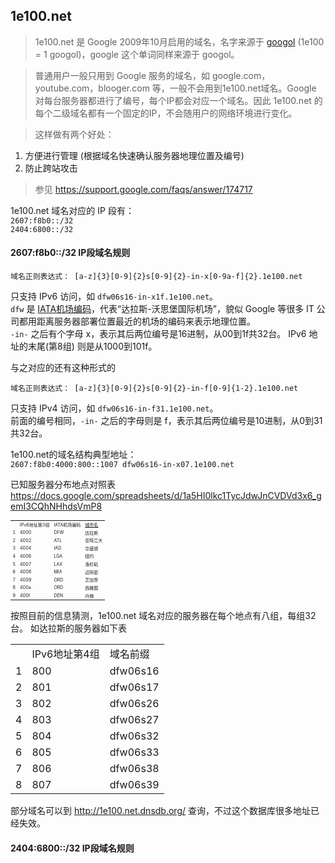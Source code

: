 ## 1e100.net  

> 1e100.net 是 Google 2009年10月启用的域名，名字来源于 <a href="http://en.wikipedia.org/wiki/Googol" target="_blank">googol</a> (1e100 = 1 googol)，google 这个单词同样来源于 googol。

> 普通用户一般只用到 Google 服务的域名，如 google.com，youtube.com，blooger.com 等，一般不会用到1e100.net域名。Google 对每台服务器都进行了编号，每个IP都会对应一个域名。因此 1e100.net 的每个二级域名都有一个固定的IP，不会随用户的网络环境进行变化。

> 这样做有两个好处：  
1.  方便进行管理 (根据域名快速确认服务器地理位置及编号)  
2.  防止跨站攻击  

> 参见 https://support.google.com/faqs/answer/174717   


1e100.net 域名对应的 IP 段有：  
<code>2607:f8b0::/32</code>   
<code>2404:6800::/32</code>

#### 2607:f8b0::/32 IP段域名规则  

<pre><code>域名正则表达式： [a-z]{3}[0-9]{2}<span="color:blue">s</span>[0-9]{2}-in-x[0-9a-f]{2}.1e100.net</code></pre>  
只支持 IPv6 访问，如 <code>dfw06s16-in-x1f.1e100.net</code>。  
<code>dfw</code> 是 <a href="http://en.wikipedia.org/wiki/International_Air_Transport_Association_airport_code" target="_blank">IATA机场编码</a>，代表“达拉斯-沃思堡国际机场”，貌似 Google 等很多 IT 公司都用距离服务器部署位置最近的机场的编码来表示地理位置。  
<code>-in-</code> 之后有个字母 x，表示其后两位编号是16进制，从00到1f共32台。
IPv6 地址的末尾(第8组) 则是从1000到101f。  

与之对应的还有这种形式的  
<pre><code>域名正则表达式： [a-z]{3}[0-9]{2}s[0-9]{2}-in-f[0-9]{1-2}.1e100.net</code></pre>  
只支持 IPv4 访问，如 <code>dfw06s16-in-f31.1e100.net</code>。  
前面的编号相同，<code>-in-</code> 之后的字母则是 f，表示其后两位编号是10进制，从0到31共32台。

1e100.net的域名结构典型地址：  
<code>2607:f8b0:4000:800::1007 dfw06s16-in-x07.1e100.net</code>

已知服务器分布地点对照表
https://docs.google.com/spreadsheets/d/1a5HI0lkc1TycJdwJnCVDVd3x6_gemI3CQhNHhdsVmP8

<table style="font-size:0.5em">
<th><td>IPv6地址第3组</td><td>IATA机场编码</td><td><a href="https://en.wikipedia.org/wiki/List_of_airports_by_IATA_code" target="_blank">城市名</a></td></th>
<tr><td>1</td><td>4000</td><td>DFW</td><td>达拉斯</td></tr>
<tr><td>2</td><td>4002</td><td>ATL</td><td>亚特兰大</td></tr>
<tr><td>3</td><td>4004</td><td>IAD</td><td>华盛顿</td></tr>
<tr><td>4</td><td>4006</td><td>LGA</td><td>纽约</td></tr>
<tr><td>5</td><td>4007</td><td>LAX</td><td>洛杉矶</td></tr>
<tr><td>6</td><td>4008</td><td>MIA</td><td>迈阿密</td></tr>
<tr><td>7</td><td>4009</td><td>ORD</td><td>芝加哥</td></tr>
<tr><td>8</td><td>400a</td><td>ORD</td><td>西雅图</td></tr>
<tr><td>9</td><td>400f</td><td>DEN</td><td>丹佛</td></tr>
</table>

按照目前的信息猜测，1e100.net 域名对应的服务器在每个地点有八组，每组32台。
如达拉斯的服务器如下表  
<table>
<th><td>IPv6地址第4组</td><td>域名前缀</td></th>
<tr><td>1</td><td>800</td><td>dfw06s16</td></tr>
<tr><td>2</td><td>801</td><td>dfw06s17</td></tr>
<tr><td>3</td><td>802</td><td>dfw06s26</td></tr>
<tr><td>4</td><td>803</td><td>dfw06s27</td></tr>
<tr><td>5</td><td>804</td><td>dfw06s32</td></tr>
<tr><td>6</td><td>805</td><td>dfw06s33</td></tr>
<tr><td>7</td><td>806</td><td>dfw06s38</td></tr>
<tr><td>8</td><td>807</td><td>dfw06s39</td></tr>
</table>

部分域名可以到 http://1e100.net.dnsdb.org/ 查询，不过这个数据库很多地址已经失效。

#### 2404:6800::/32 IP段域名规则  

